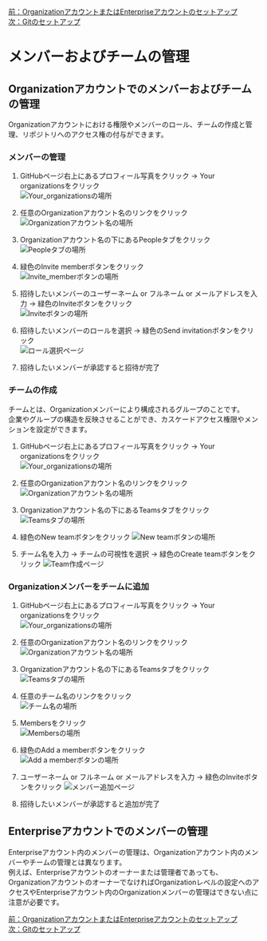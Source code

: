 [前：OrganizationアカウントまたはEnterpriseアカウントのセットアップ](/ACCOUNT.md)　　　[次：Gitのセットアップ](/GIT.md)

# メンバーおよびチームの管理

## Organizationアカウントでのメンバーおよびチームの管理
Organizationアカウントにおける権限やメンバーのロール、チームの作成と管理、リポジトリへのアクセス権の付与ができます。

### メンバーの管理
1. GitHubページ右上にあるプロフィール写真をクリック → Your organizationsをクリック  
    ![Your_organizationsの場所](/image/memberteams1.png)

1. 任意のOrganizationアカウント名のリンクをクリック  
    ![Organizationアカウント名の場所](/image/memberteams2.png)

1. Organizationアカウント名の下にあるPeopleタブをクリック  
    ![Peopleタブの場所](/image/memberteams3.png)

1. 緑色のInvite memberボタンをクリック  
    ![Invite_memberボタンの場所](/image/memberteams4.png)

1. 招待したいメンバーのユーザーネーム or フルネーム or メールアドレスを入力 → 緑色のInviteボタンをクリック  
    ![Inviteボタンの場所](/image/memberteams5.png)

1. 招待したいメンバーのロールを選択 → 緑色のSend invitationボタンをクリック  
    ![ロール選択ページ](/image/memberteams6.png)

1. 招待したいメンバーが承認すると招待が完了

### チームの作成
チームとは、Organizationメンバーにより構成されるグループのことです。  
企業やグループの構造を反映させることができ、カスケードアクセス権限やメンションを設定ができます。  

1. GitHubページ右上にあるプロフィール写真をクリック → Your organizationsをクリック  
    ![Your_organizationsの場所](/image/memberteams1.png)

1. 任意のOrganizationアカウント名のリンクをクリック  
    ![Organizationアカウント名の場所](/image/memberteams2.png)

1. Organizationアカウント名の下にあるTeamsタブをクリック
    ![Teamsタブの場所](/image/memberteams7.png)

1. 緑色のNew teamボタンをクリック
    ![New teamボタンの場所](/image/memberteams8.png)

1. チーム名を入力 → チームの可視性を選択 → 緑色のCreate teamボタンをクリック
    ![Team作成ページ](/image/memberteams9.png)

### Organizationメンバーをチームに追加
1. GitHubページ右上にあるプロフィール写真をクリック → Your organizationsをクリック  
    ![Your_organizationsの場所](/image/memberteams1.png)

1. 任意のOrganizationアカウント名のリンクをクリック  
    ![Organizationアカウント名の場所](/image/memberteams2.png)

1. Organizationアカウント名の下にあるTeamsタブをクリック  
    ![Teamsタブの場所](/image/memberteams7.png)

1. 任意のチーム名のリンクをクリック  
    ![チーム名の場所](/image/memberteams10.png)

1. Membersをクリック  
    ![Membersの場所](/image/memberteams11.png)

1. 緑色のAdd a memberボタンをクリック  
    ![Add a memberボタンの場所](/image/memberteams12.png)

1. ユーザーネーム or フルネーム or メールアドレスを入力 → 緑色のInviteボタンをクリック
    ![メンバー追加ページ](/image/memberteams13.png)

1. 招待したいメンバーが承認すると追加が完了 

## Enterpriseアカウントでのメンバーの管理
Enterpriseアカウント内のメンバーの管理は、Organizationアカウント内のメンバーやチームの管理とは異なります。  
例えば、Enterpriseアカウントのオーナーまたは管理者であっても、OrganizationアカウントのオーナーでなければOrganizationレベルの設定へのアクセスやEnterpriseアカウント内のOrganizationメンバーの管理はできない点に注意が必要です。  

[前：OrganizationアカウントまたはEnterpriseアカウントのセットアップ](/ACCOUNT.md)　　　[次：Gitのセットアップ](/GIT.md)